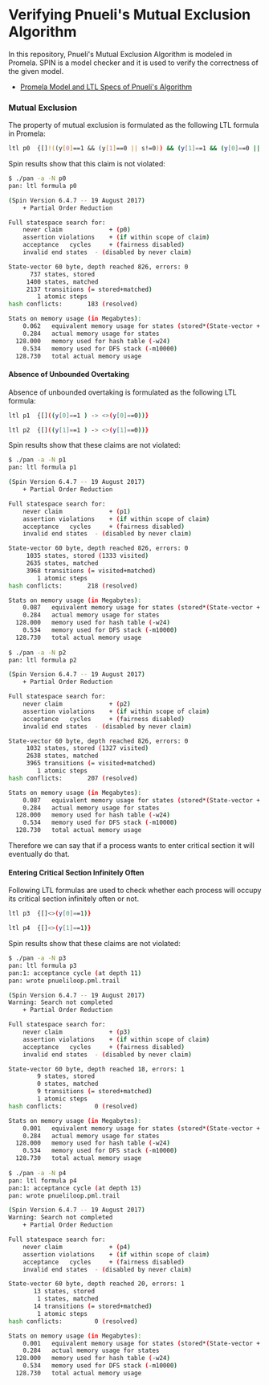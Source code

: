 # Verifying Pnueli's Mutual Exclusion Algorithm 

In this repository, Pnueli's Mutual Exclusion Algorithm is modeled in Promela. SPIN is a model checker and it is used 
to verify the correctness of the given model.  


* [Promela Model and LTL Specs of Pnueli's Algorithm](/pnueliloop.pml)

### Mutual Exclusion

The property of mutual exclusion is formulated as the following LTL formula in Promela:
```sh
ltl p0	{[]!((y[0]==1 && (y[1]==0 || s!=0)) && (y[1]==1 && (y[0]==0 || s!=1)))}
```
Spin results show that this claim is not violated:

```sh
$ ./pan -a -N p0
pan: ltl formula p0

(Spin Version 6.4.7 -- 19 August 2017)
	+ Partial Order Reduction

Full statespace search for:
	never claim         	+ (p0)
	assertion violations	+ (if within scope of claim)
	acceptance   cycles 	+ (fairness disabled)
	invalid end states	- (disabled by never claim)

State-vector 60 byte, depth reached 826, errors: 0
      737 states, stored
     1400 states, matched
     2137 transitions (= stored+matched)
        1 atomic steps
hash conflicts:       183 (resolved)

Stats on memory usage (in Megabytes):
    0.062	equivalent memory usage for states (stored*(State-vector + overhead))
    0.284	actual memory usage for states
  128.000	memory used for hash table (-w24)
    0.534	memory used for DFS stack (-m10000)
  128.730	total actual memory usage
```

#### Absence of Unbounded Overtaking

Absence of unbounded overtaking is formulated as the following LTL formula:
```sh
ltl p1  {[]((y[0]==1 ) -> <>(y[0]==0))}

ltl p2  {[]((y[1]==1 ) -> <>(y[1]==0))}
```
Spin results show that these claims are not violated:
```sh
$ ./pan -a -N p1
pan: ltl formula p1

(Spin Version 6.4.7 -- 19 August 2017)
	+ Partial Order Reduction

Full statespace search for:
	never claim         	+ (p1)
	assertion violations	+ (if within scope of claim)
	acceptance   cycles 	+ (fairness disabled)
	invalid end states	- (disabled by never claim)

State-vector 60 byte, depth reached 826, errors: 0
     1035 states, stored (1333 visited)
     2635 states, matched
     3968 transitions (= visited+matched)
        1 atomic steps
hash conflicts:       218 (resolved)

Stats on memory usage (in Megabytes):
    0.087	equivalent memory usage for states (stored*(State-vector + overhead))
    0.284	actual memory usage for states
  128.000	memory used for hash table (-w24)
    0.534	memory used for DFS stack (-m10000)
  128.730	total actual memory usage
  
$ ./pan -a -N p2
pan: ltl formula p2

(Spin Version 6.4.7 -- 19 August 2017)
	+ Partial Order Reduction

Full statespace search for:
	never claim         	+ (p2)
	assertion violations	+ (if within scope of claim)
	acceptance   cycles 	+ (fairness disabled)
	invalid end states	- (disabled by never claim)

State-vector 60 byte, depth reached 826, errors: 0
     1032 states, stored (1327 visited)
     2638 states, matched
     3965 transitions (= visited+matched)
        1 atomic steps
hash conflicts:       207 (resolved)

Stats on memory usage (in Megabytes):
    0.087	equivalent memory usage for states (stored*(State-vector + overhead))
    0.284	actual memory usage for states
  128.000	memory used for hash table (-w24)
    0.534	memory used for DFS stack (-m10000)
  128.730	total actual memory usage
```

Therefore we can say that if a process wants to enter critical section it will eventually do that.

#### Entering Critical Section Infinitely Often

Following LTL formulas are used to check whether each process will occupy its critical section infinitely often or not.

```sh
ltl p3  {[]<>(y[0]==1)}

ltl p4  {[]<>(y[1]==1)}
```
Spin results show that these claims are not violated:
```sh
$ ./pan -a -N p3
pan: ltl formula p3
pan:1: acceptance cycle (at depth 11)
pan: wrote pnueliloop.pml.trail

(Spin Version 6.4.7 -- 19 August 2017)
Warning: Search not completed
	+ Partial Order Reduction

Full statespace search for:
	never claim         	+ (p3)
	assertion violations	+ (if within scope of claim)
	acceptance   cycles 	+ (fairness disabled)
	invalid end states	- (disabled by never claim)

State-vector 60 byte, depth reached 18, errors: 1
        9 states, stored
        0 states, matched
        9 transitions (= stored+matched)
        1 atomic steps
hash conflicts:         0 (resolved)

Stats on memory usage (in Megabytes):
    0.001	equivalent memory usage for states (stored*(State-vector + overhead))
    0.284	actual memory usage for states
  128.000	memory used for hash table (-w24)
    0.534	memory used for DFS stack (-m10000)
  128.730	total actual memory usage
  
$ ./pan -a -N p4
pan: ltl formula p4
pan:1: acceptance cycle (at depth 13)
pan: wrote pnueliloop.pml.trail

(Spin Version 6.4.7 -- 19 August 2017)
Warning: Search not completed
	+ Partial Order Reduction

Full statespace search for:
	never claim         	+ (p4)
	assertion violations	+ (if within scope of claim)
	acceptance   cycles 	+ (fairness disabled)
	invalid end states	- (disabled by never claim)

State-vector 60 byte, depth reached 20, errors: 1
       13 states, stored
        1 states, matched
       14 transitions (= stored+matched)
        1 atomic steps
hash conflicts:         0 (resolved)

Stats on memory usage (in Megabytes):
    0.001	equivalent memory usage for states (stored*(State-vector + overhead))
    0.284	actual memory usage for states
  128.000	memory used for hash table (-w24)
    0.534	memory used for DFS stack (-m10000)
  128.730	total actual memory usage

```
